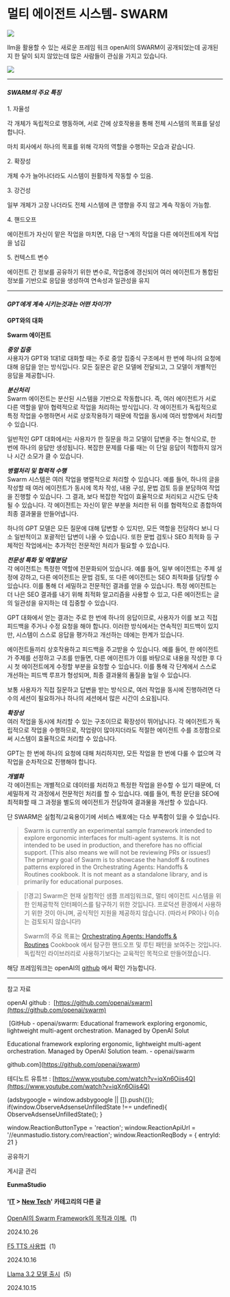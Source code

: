 
# 멀티 에이전트 시스템- SWARM

![](https://blog.kakaocdn.net/dn/W32dp/btsKccvFDdd/v7HckO0h8YWRc5lcGIJV8k/img.png)

llm을 활용할 수 있는 새로운 프레임 워크 openAI의 SWARM이 공개되었는데 공개된지 한 달이 되지 않았는데 많은 사람들이 관심을 가지고 있습니다.

![](https://blog.kakaocdn.net/dn/Nm4Th/btsKdoBWXiG/iWQVMMKnB8SEblsUitoGBk/img.png)

* * *

#### _**SWARM의 주요 특징**_

1\. 자율성

각 개체가 독립적으로 행동하며, 서로 간에 상호작용을 통해 전체 시스템의 목표를 달성합니다.

마치 회사에서 하나의 목표를 위해 각자의 역할을 수행하는 모습과 같습니다.

2\. 확장성

개체 수가 늘어나더라도 시스템이 원활하게 작동할 수 있음.

3\. 강건성

일부 개체가 고장 나더라도 전체 시스템에 큰 영향을 주지 않고 계속 작동이 가능함.

4\. 핸드오프

에이전트가 자신이 맡은 작업을 마치면, 다음 단ㄱ계의 작업을 다른 에이전트에게 작업을 넘김

5\. 컨텍스트 변수

에이전트 간 정보를 공유하기 위한 변수로, 작업중에 갱신되어 여러 에이전트가 통합된 정보를 기반으로 응답을 생성하여 연속성과 일관성을 유지

* * *

#### _**GPT에게 계속 시키는것과는 어떤 차이가?**_

**GPT와의 대화**

**Swarm 에이전트**

_**중앙 집중**_  
사용자가 GPT와 1대1로 대화할 때는 주로 중앙 집중식 구조에서 한 번에 하나의 요청에 대해 응답을 얻는 방식입니다. 모든 질문은 같은 모델에 전달되고, 그 모델이 개별적인 응답을 제공합니다.

_**분산처리**_  
Swarm 에이전트는 분산된 시스템을 기반으로 작동합니다. 즉, 여러 에이전트가 서로 다른 역할을 맡아 협력적으로 작업을 처리하는 방식입니다. 각 에이전트가 독립적으로 특정 작업을 수행하면서 서로 상호작용하기 때문에 작업을 동시에 여러 방향에서 처리할 수 있습니다.

일반적인 GPT 대화에서는 사용자가 한 질문을 하고 모델이 답변을 주는 형식으로, 한 번에 하나의 응답만 생성됩니다. 복잡한 문제를 다룰 때는 이 단일 응답이 적합하지 않거나 시간 소모가 클 수 있습니다.

_**병렬처리 및 협력적 수행**_  
Swarm 시스템은 여러 작업을 병렬적으로 처리할 수 있습니다. 예를 들어, 하나의 글을 작성할 때 여러 에이전트가 동시에 목차 작성, 내용 구성, 문법 검토 등을 분담하여 작업을 진행할 수 있습니다. 그 결과, 보다 복잡한 작업이 효율적으로 처리되고 시간도 단축될 수 있습니다. 각 에이전트는 자신이 맡은 부분을 처리한 뒤 이를 협력적으로 종합하여 최종 결과물을 만들어냅니다.

하나의 GPT 모델은 모든 질문에 대해 답변할 수 있지만, 모든 역할을 전담하다 보니 다소 일반적이고 포괄적인 답변이 나올 수 있습니다. 또한 문법 검토나 SEO 최적화 등 구체적인 작업에서는 추가적인 전문적인 처리가 필요할 수 있습니다.

_**전문성 특화 및 역할분담**_  
각 에이전트는 특정한 역할에 전문화되어 있습니다. 예를 들어, 일부 에이전트는 주제 설정에 강하고, 다른 에이전트는 문법 검토, 또 다른 에이전트는 SEO 최적화를 담당할 수 있습니다. 이를 통해 더 세밀하고 전문적인 결과를 얻을 수 있습니다. 특정 에이전트는 더 나은 SEO 결과를 내기 위해 최적화 알고리즘을 사용할 수 있고, 다른 에이전트는 글의 일관성을 유지하는 데 집중할 수 있습니다.

GPT 대화에서 얻는 결과는 주로 한 번에 하나의 응답이므로, 사용자가 이를 보고 직접 피드백을 주거나 수정 요청을 해야 합니다. 이러한 방식에서는 연속적인 피드백이 있지만, 시스템이 스스로 응답을 평가하고 개선하는 데에는 한계가 있습니다.

에이전트들끼리 상호작용하고 피드백을 주고받을 수 있습니다. 예를 들어, 한 에이전트가 주제를 선정하고 구조를 만들면, 다른 에이전트가 이를 바탕으로 내용을 작성한 후 다시 첫 에이전트에게 수정할 부분을 요청할 수 있습니다. 이를 통해 각 단계에서 스스로 개선하는 피드백 루프가 형성되며, 최종 결과물의 품질을 높일 수 있습니다.

보통 사용자가 직접 질문하고 답변을 받는 방식으로, 여러 작업을 동시에 진행하려면 다수의 세션이 필요하거나 하나의 세션에서 많은 시간이 소요됩니다.

_**확장성**_  
여러 작업을 동시에 처리할 수 있는 구조이므로 확장성이 뛰어납니다. 각 에이전트가 독립적으로 작업을 수행하므로, 작업량이 많아지더라도 적절한 에이전트 수를 조정함으로써 시스템이 효율적으로 처리할 수 있습니다.

GPT는 한 번에 하나의 요청에 대해 처리하지만, 모든 작업을 한 번에 다룰 수 없으며 각 작업을 순차적으로 진행해야 합니다.

_**개별화**_  
각 에이전트는 개별적으로 데이터를 처리하고 특정한 작업을 완수할 수 있기 때문에, 더 세밀하게 각 과정에서 전문적인 처리를 할 수 있습니다. 예를 들어, 특정 문단을 SEO에 최적화할 때 그 과정을 별도의 에이전트가 전담하여 결과물을 개선할 수 있습니다.

단 SWARM은 실험적/교육용이기에 서비스 배포에는 다소 부족함이 있을 수 있습니다.

> Swarm is currently an experimental sample framework intended to explore ergonomic interfaces for multi-agent systems. It is not intended to be used in production, and therefore has no official support. (This also means we will not be reviewing PRs or issues!)  
> The primary goal of Swarm is to showcase the handoff & routines patterns explored in the Orchestrating Agents: Handoffs & Routines cookbook. It is not meant as a standalone library, and is primarily for educational purposes.

> \[!경고\] Swarm은 현재 실험적인 샘플 프레임워크로, 멀티 에이전트 시스템을 위한 인체공학적 인터페이스를 탐구하기 위한 것입니다. 프로덕션 환경에서 사용하기 위한 것이 아니며, 공식적인 지원을 제공하지 않습니다. (따라서 PR이나 이슈는 검토되지 않습니다!)
> 
> Swarm의 주요 목표는 [Orchestrating Agents: Handoffs & Routines](https://cookbook.openai.com/examples/orchestrating_agents) Cookbook 에서 탐구한 핸드오프 및 루틴 패턴을 보여주는 것입니다. 독립적인 라이브러리로 사용하기보다는 교육적인 목적으로 만들어졌습니다.  
>   

해당 프레임워크는 openAI의 [github](https://github.com/openai/swarm) 에서 확인 가능합니다.

* * *

참고 자료

openAI github :  [https://github.com/openai/swarm](https://github.com/openai/swarm)

 [GitHub - openai/swarm: Educational framework exploring ergonomic, lightweight multi-agent orchestration. Managed by OpenAI Solut

Educational framework exploring ergonomic, lightweight multi-agent orchestration. Managed by OpenAI Solution team. - openai/swarm

github.com](https://github.com/openai/swarm)

테디노트 유튜브 : [https://www.youtube.com/watch?v=iqXn6Oiis4Q](https://www.youtube.com/watch?v=iqXn6Oiis4Q)

(adsbygoogle = window.adsbygoogle || \[\]).push({}); if(window.ObserveAdsenseUnfilledState !== undefined){ ObserveAdsenseUnfilledState(); }

window.ReactionButtonType = 'reaction'; window.ReactionApiUrl = '//eunmastudio.tistory.com/reaction'; window.ReactionReqBody = { entryId: 21 }

공유하기

게시글 관리

**EunmaStudio**

#### '[IT](/category/IT) > [New Tech](/category/IT/New%20Tech)' 카테고리의 다른 글

[OpenAI의 Swarm Framework의 목적과 이해.](/23)  (1)

2024.10.26

[F5 TTS 사용법](/19)  (1)

2024.10.16

[Llama 3.2 모델 출시](/18)  (5)

2024.10.15
            
